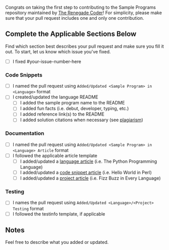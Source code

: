 Congrats on taking the first step to contributing to the Sample Programs repository maintained by [The Renegade Coder][1]! For simplicity, please make sure that your pull request includes one and only one contribution.

## Complete the Applicable Sections Below

Find which section best describes your pull request and make sure you fill it out. To start, let us know which issue you've fixed.

- [ ] I fixed #your-issue-number-here

### Code Snippets

- [ ] I named the pull request using `Added/Updated <Sample Program> in <Language>` format
- [ ] I created/updated the language README
  - [ ] I added the sample program name to the README
  - [ ] I added fun facts (i.e. debut, developer, typing, etc.)
  - [ ] I added reference link(s) to the README
  - [ ] I added solution citations when necessary (see [plagiarism][2])

### Documentation

- [ ] I named the pull request using `Added/Updated <Sample Program> in <Language> Article` format
- [ ] I followed the applicable article template
  - [ ] I added/updated a [language article][4] (i.e. The Python Programming Language)
  - [ ] I added/updated a [code snippet article][3] (i.e. Hello World in Perl)
  - [ ] I added/updated a [project article][5] (i.e. Fizz Buzz in Every Language)

### Testing

- [ ] I names the pull request using `Added/Updated <Language>/<Project> Testing` format
- [ ] I followed the testinfo template, if applicable

## Notes

Feel free to describe what you added or updated.

[1]: https://therenegadecoder.com/
[2]: ../CONTRIBUTING.md#plagiarism
[3]: ../../docs/templates/CODE_ARTICLE_TEMPLATE.md
[4]: ../../docs/templates/LANGUAGE_ARTICLE_TEMPLATE.md
[5]: ../../docs/templates/PROJECT_ARTICLE_TEMPLATE.md
